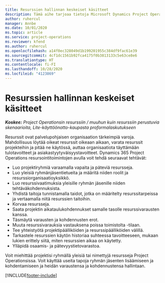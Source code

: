 ```yaml
---
title: Resurssien hallinnan keskeiset käsitteet
description: Tämä aihe tarjoaa tietoja Microsoft Dynamics Project Operationsin resurssinhallintatoiminnosta.
author: ruhercul
manager: Annbe
ms.date: 10/01/2020
ms.topic: article
ms.service: project-operations
ms.reviewer: kfend
ms.author: ruhercul
ms.openlocfilehash: a14f0ec328049d1b199201955c384df9fac61e39
ms.sourcegitcommit: 4cf1dc1561b92fca4175f0b3813133c5e63ce8e6
ms.translationtype: HT
ms.contentlocale: fi-FI
ms.lasthandoff: 10/28/2020
ms.locfileid: "4123869"
---
```

# <a name="resource-management-key-concepts"></a>Resurssien hallinnan keskeiset käsitteet

_**Koskee:** Project Operationsin resurssiin / muuhun kuin resurssiin perustuvia skenaarioita, Lite-käyttöönotto-kaupasta proformalaskutukseen_

Resurssit ovat palvelupohjaisen organisaation tärkeimpiä varoja. Mahdollisuus löytää oikeat resurssit oikeaan aikaan, varata resurssit projekteihin ja pitää ne käytössä, auttaa organisaatiota täyttämään tulotavoitteet ja asiakastyytyväisyystavoitteet. Dynamics 365 Project Operations resursointitoimintojen avulla voit tehdä seuraavat tehtävät:

- Luo projektiryhmiä varaamalla vapaita ja päteviä resursseja.
- Luo yleisiä ryhmänjäsentietueita ja määritä niiden roolit ja resurssiorganisaatioyksikkö.
- Luo resurssivaatimuksia yleisille ryhmän jäsenille niiden tehtäväkohdennuksista.
- Yhdistä taitoja tunnistamalla taidot, jotka on määritelty resurssitarpeissa ja vertaamalla niitä resurssien taitoihin.
- Korvaa resursseja.
- Saata projektin aikataulukohdennukset samalle tasolle resurssivarausten kanssa.
- Täsmäytä varausten ja kohdennusten erot.
- Muuta resurssivarauksia vastauksena poissa toimistolta -tilaan.
- Tee yhteistyötä projektipäälliköiden ja resurssipäälliköiden välillä.
- Tarkastele resurssien käytön historiaa suhteessa tavoitteeseen, mukaan lukien erittely siitä, miten resurssien aikaa on käytetty.
- Ylläpidä osaamis- ja pätevyystietovarastoa.


Voit miehittää projektisi ryhmällä yleisiä tai nimettyjä resursseja Project Operationsissa. Voit käyttää useita tapoja ryhmän jäsenten lisäämiseen ja kohdentamiseen ja heidän varaustensa ja kohdennustensa hallintaan. 


[!INCLUDE[footer-include](../includes/footer-banner.md)]